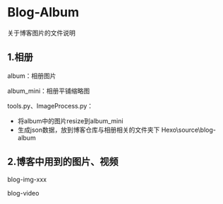 # Blog-Album

关于博客图片的文件说明


## 1.相册

album：相册图片

album_mini：相册平铺缩略图

tools.py、ImageProcess.py：
- 将album中的图片resize到album_mini
- 生成json数据，放到博客仓库与相册相关的文件夹下 Hexo\source\blog-album


## 2.博客中用到的图片、视频

blog-img-xxx

blog-video
